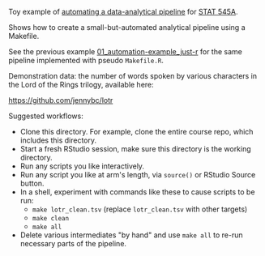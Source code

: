 Toy example of [automating a data-analytical pipeline](../../automation00_index.html) for [STAT 545A](http://stat545-ubc.github.io).

Shows how to create a small-but-automated analytical pipeline using a Makefile.

See the previous example [01_automation-example_just-r](https://github.com/STAT545-UBC/STAT545-UBC.github.io/tree/master/automation10_holding-area/01_automation-example_just-r) for the same pipeline implemented with pseudo `Makefile.R`.

Demonstration data: the number of words spoken by various characters in the Lord of the Rings trilogy, available here:

<https://github.com/jennybc/lotr>

Suggested workflows:

  * Clone this directory. For example, clone the entire course repo, which includes this directory.
  * Start a fresh RStudio session, make sure this directory is the working directory.
  * Run any scripts you like interactively.
  * Run any script you like at arm's length, via `source()` or RStudio Source button.
  * In a shell, experiment with commands like these to cause scripts to be run:
    - `make lotr_clean.tsv` (replace `lotr_clean.tsv` with other targets)
    - `make clean`
    - `make all`
  * Delete various intermediates "by hand" and use `make all` to re-run necessary parts of the pipeline.